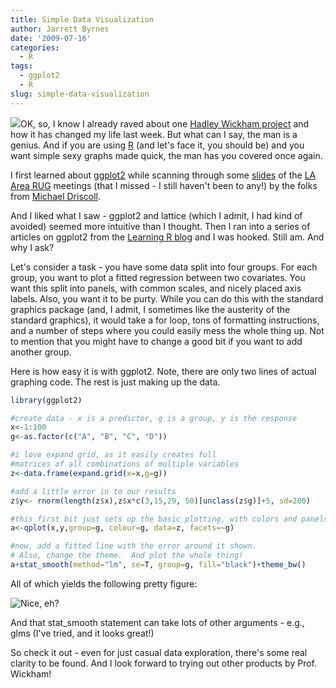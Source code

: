 ```yaml
---
title: Simple Data Visualization
author: Jarrett Byrnes
date: '2009-07-16'
categories:
  - R
tags:
  - ggplot2
  - R
slug: simple-data-visualization
---
```


![](http://had.co.nz/images/spot.gif)OK, so, I know I already raved about one [Hadley Wickham project](http://had.co.nz/plyr) and how it has changed my life last week.  But what can I say, the man is a genius.  And if you are using [R](http://www.r-project.org) (and let's face it, you should be) and you want simple sexy graphs made quick, the man has you covered once again.

I first learned about [ggplot2](http://had.co.nz/ggplot2) while scanning through some [slides](http://www.slideshare.net/guest43ed8709/la-r-users-group-survey-of-r-graphics) of the [LA Area RUG](http://www.meetup.com/LAarea-R-usergroup/) meetings (that I missed - I still haven't been to any!) by the folks from [Michael Driscoll](http://dataspora.com/blog/).

And I liked what I saw - ggplot2 and lattice (which I admit, I had kind of avoided) seemed more intuitive than I thought.  Then I ran into a series of articles on ggplot2 from the [Learning R blog](http://en.wordpress.com/tag/ggplot2/) and I was hooked.  Still am.  And why I ask?

Let's consider a task - you have some data split into four groups.  For each group, you want to plot a fitted regression between two covariates.  You want this split into panels, with common scales, and nicely placed axis labels.  Also, you want it to be purty.  While you can do this with the standard graphics package (and, I admit, I sometimes like the austerity of the standard graphics), it would take a for loop, tons of formatting instructions, and a number of steps where you could easily mess the whole thing up.  Not to mention that you might have to change a good bit if you want to add another group.

Here is how easy it is with ggplot2.  Note, there are only two lines of actual graphing code.  The rest is just making up the data.

```r
library(ggplot2)

#create data - x is a predictor, g is a group, y is the response
x<-1:100
g<-as.factor(c("A", "B", "C", "D"))

#i love expand grid, as it easily creates full
#matrices of all combinations of multiple variables
z<-data.frame(expand.grid(x=x,g=g))

#add a little error in to our results
z$y<- rnorm(length(z$x),z$x*c(3,15,29, 50)[unclass(z$g)]+5, sd=200)

#this first bit just sets up the basic plotting, with colors and panels
a<-qplot(x,y,group=g, colour=g, data=z, facets=~g)

#now, add a fitted line with the error around it shown.
# Also, change the theme.  And plot the whole thing!
a+stat_smooth(method="lm", se=T, group=g, fill="black")+theme_bw()
```

All of which yields the following pretty figure:

![Nice, eh?](http://www.imachordata.com/wp-content/uploads/2009/07/picture-4.png)

And that stat_smooth statement can take lots of other arguments - e.g., glms (I've tried, and it looks great!)

So check it out - even for just casual data exploration, there's some real clarity to be found.  And I look forward to trying out other products by Prof. Wickham!
